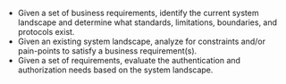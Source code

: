 
- Given a set of business requirements, identify the current system landscape and determine what standards, limitations, boundaries, and protocols exist.
- Given an existing system landscape, analyze for constraints and/or pain-points to satisfy a business requirement(s).
- Given a set of requirements, evaluate the authentication and authorization needs based on the system landscape.